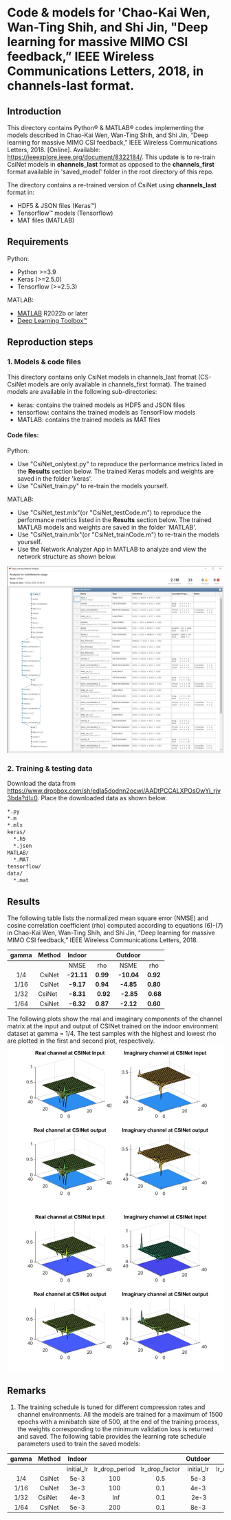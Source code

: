 # Code & models for 'Chao-Kai Wen, Wan-Ting Shih, and Shi Jin, "Deep learning for massive MIMO CSI feedback,” IEEE Wireless Communications Letters, 2018, in **channels-last** format.

## Introduction
This directory contains Python® & MATLAB® codes implementing the models described in 
Chao-Kai Wen, Wan-Ting Shih, and Shi Jin, “Deep learning for massive MIMO CSI feedback,” IEEE Wireless Communications Letters, 2018. [Online]. Available: https://ieeexplore.ieee.org/document/8322184/. 
This update is to re-train CsiNet models in **channels_last** format as opposed to the **channels_first** format available in 'saved_model' folder in the root directory of this repo.

The directory contains a re-trained version of CsiNet using **channels_last** format in:
- HDF5 & JSON files (Keras™)
- Tensorflow™ models (Tensorflow)
- MAT files (MATLAB) 

## Requirements
Python:
- Python >=3.9
- Keras (>=2.5.0)
- Tensorflow (>=2.5.3)

MATLAB:
- [MATLAB](https://www.mathworks.com/products/matlab.html) R2022b or later
- [Deep Learning Toolbox&trade;](https://www.mathworks.com/products/deep-learning.html)

## Reproduction steps

### 1. Models & code files 
This directory contains only CsiNet models in channels_last fromat (CS-CsiNet models are only available in channels_first format). 
The trained models are available in the following sub-directories:
- keras: contains the trained models as HDF5 and JSON files
- tensorflow: contains the trained models as TensorFlow models
- MATLAB: contains the trained models as MAT files

#### Code files:
Python:
- Use "CsiNet_onlytest.py" to reproduce the performance metrics listed in the **Results** section below. The trained Keras models and weights are saved in the folder 'keras'.
- Use "CsiNet_train.py" to re-train the models yourself.

MATLAB:
- Use "CsiNet_test.mlx"(or "CsiNet_testCode.m") to reproduce the performance metrics listed in the **Results** section below. The trained MATLAB models and weights are saved in the folder 'MATLAB'.
- Use "CsiNet_train.mlx"(or "CsiNet_trainCode.m") to re-train the models yourself.
- Use the Network Analyzer App in MATLAB to analyze and view the network structure as shown below.

![](images/CSINet.JPG)


### 2. Training & testing data
Download the data from https://www.dropbox.com/sh/edla5dodnn2ocwi/AADtPCCALXPOsOwYi_rjv3bda?dl=0. Place the downloaded data as shown below.
```
*.py
*.m
*.mlx
keras/
  *.h5
  *.json
MATLAB/
  *.MAT
tensorflow/
data/
  *.mat
```

## Results
The following table lists the normalized mean square error (NMSE) 
and cosine correlation coefficient (rho) computed according to equations (6)-(7) in 
Chao-Kai Wen, Wan-Ting Shih, and Shi Jin, “Deep learning for massive MIMO CSI feedback,” IEEE Wireless Communications Letters, 2018.

|   gamma  |  Method   | Indoor     |            | Outdoor      |            |
|:--------:|:---------:|:----------:|:----------:|:------------:|:----------:|
|          |           |  NMSE      |     rho    |   NSME       |   rho      |
|    1/4   | CsiNet    | **-21.11** |   **0.99** |  **-10.04**  |  **0.92**  |
|   1/16   | CsiNet    | **-9.17**  |   **0.94** |  **-4.85**   |  **0.80**  |
|   1/32   | CsiNet    | **-8.31**  |   **0.92** |  **-2.85**   |  **0.68**  |
|   1/64   | CsiNet    | **-6.32**  |   **0.87** |  **-2.12**   |  **0.60**  |

The following plots show the real and imaginary components of the channel matrix at the input and output of CSINet trained on the indoor environment dataset at gamma = 1/4.
The test samples with the highest and lowest rho are plotted in the first and second plot, respectively.
![](images/BestOutput.JPG)
![](images/WorstOutput.JPG)

## Remarks
1. The training schedule is tuned for different compression rates and channel environments. All the models are trained for a maximum of 1500 epochs with a minibatch size of 500, at the end of the training process, the weights corresponding to the minimum validation loss is returned and saved. The following table provides the learning rate schedule parameters used to train the saved models:

|   gamma  |  Method   | Indoor     |                |                | Outdoor    |                |                |
|:--------:|:---------:|:----------:|:--------------:|:--------------:|:----------:|:--------------:|:--------------:|
|          |           | initial_lr | lr_drop_period | lr_drop_factor | initial_lr | lr_drop_period | lr_drop_factor |
|    1/4   | CsiNet    | 5e-3       |   100          | 0.5            |  5e-3      |  Inf           | 0.1            |
|   1/16   | CsiNet    | 3e-3       |   100          | 0.1            |  4e-3      |  20            | 0.1            |
|   1/32   | CsiNet    | 4e-3       |   Inf          | 0.1            |  2e-3      |  20            | 0.1            |
|   1/64   | CsiNet    | 5e-3       |   200          | 0.1            |  8e-3      |  50            | 0.1            |